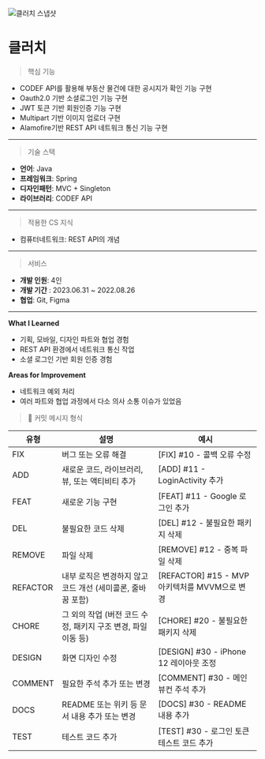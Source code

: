 ![클러치 스냅샷](https://github.com/Iaminjae/Server_clutch/assets/126381645/16904a56-39df-454e-8fa5-26318d08307e)


# 클러치

> 핵심 기능
> 
- CODEF API를 활용해 부동산 물건에 대한 공시지가 확인 기능 구현
- Oauth2.0 기반 소셜로그인 기능 구현
- JWT 토큰 기반 회원인증 기능 구현
- Multipart 기반 이미지 업로더 구현
- Alamofire기반 REST API 네트워크 통신 기능 구현

---

> 기술 스택
> 
- **언어**: Java
- **프레임워크**: Spring
- **디자인패턴**: MVC + Singleton
- **라이브러리**: CODEF API

---

> 적용한 CS 지식
> 
- 컴퓨터네트워크: REST API의 개념

---

> 서비스
> 
- **개발 인원**: 4인
- **개발 기간** : 2023.06.31 ~ 2022.08.26
- **협업**: Git, Figma

---

**What I Learned**

- 기획, 모바일, 디자인 파트와 협업 경험
- REST API 환경에서 네트워크 통신 작업
- 소셜 로그인 기반 회원 인증 경험

**Areas for Improvement**

- 네트워크 예외 처리
- 여러 파트와 협업 과정에서 다소 의사 소통 이슈가 있었음

> 📒 커밋 메시지 형식
> 

| 유형 | 설명 | 예시 |
| --- | --- | --- |
| FIX | 버그 또는 오류 해결 | [FIX] #10 - 콜백 오류 수정 |
| ADD | 새로운 코드, 라이브러리, 뷰, 또는 액티비티 추가 | [ADD] #11 - LoginActivity 추가 |
| FEAT | 새로운 기능 구현 | [FEAT] #11 - Google 로그인 추가 |
| DEL | 불필요한 코드 삭제 | [DEL] #12 - 불필요한 패키지 삭제 |
| REMOVE | 파일 삭제 | [REMOVE] #12 - 중복 파일 삭제 |
| REFACTOR | 내부 로직은 변경하지 않고 코드 개선 (세미콜론, 줄바꿈 포함) | [REFACTOR] #15 - MVP 아키텍처를 MVVM으로 변경 |
| CHORE | 그 외의 작업 (버전 코드 수정, 패키지 구조 변경, 파일 이동 등) | [CHORE] #20 - 불필요한 패키지 삭제 |
| DESIGN | 화면 디자인 수정 | [DESIGN] #30 - iPhone 12 레이아웃 조정 |
| COMMENT | 필요한 주석 추가 또는 변경 | [COMMENT] #30 - 메인 뷰컨 주석 추가 |
| DOCS | README 또는 위키 등 문서 내용 추가 또는 변경 | [DOCS] #30 - README 내용 추가 |
| TEST | 테스트 코드 추가 | [TEST] #30 - 로그인 토큰 테스트 코드 추가 |
